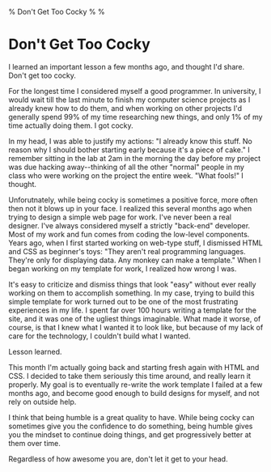 % Don't Get Too Cocky
%
%

Don't Get Too Cocky
===================

I learned an important lesson a few months ago, and thought I'd share.
Don't get too cocky.

For the longest time I considered myself a good programmer. In
university, I would wait till the last minute to finish my computer
science projects as I already knew how to do them, and when working on
other projects I'd generally spend 99% of my time researching new
things, and only 1% of my time actually doing them. I got cocky.

In my head, I was able to justify my actions: "I already know this
stuff. No reason why I should bother starting early because it's a piece
of cake." I remember sitting in the lab at 2am in the morning the day
before my project was due hacking away--thinking of all the other
"normal" people in my class who were working on the project the entire
week. "What fools!" I thought.

Unforutnately, while being cocky is sometimes a positive force, more
often then not it blows up in your face. I realized this several months
ago when trying to design a simple web page for work. I've never been a
real designer. I've always considered myself a strictly "back-end"
developer. Most of my work and fun comes from coding the low-level
components. Years ago, when I first started working on web-type stuff, I
dismissed HTML and CSS as beginner's toys: "They aren't real programming
languages. They're only for displaying data. Any monkey can make a
template." When I began working on my template for work, I realized how
wrong I was.

It's easy to criticize and dismiss things that look "easy" without ever
really working on them to accomplish something. In my case, trying to
build this simple template for work turned out to be one of the most
frustrating experiences in my life. I spent far over 100 hours writing a
template for the site, and it was one of the ugliest things imaginable.
What made it worse, of course, is that I knew what I wanted it to look
like, but because of my lack of care for the technology, I couldn't
build what I wanted.

Lesson learned.

This month I'm actually going back and starting fresh again with HTML
and CSS. I decided to take them seriously this time around, and really
learn it properly. My goal is to eventually re-write the work template I
failed at a few months ago, and become good enough to build designs for
myself, and not rely on outside help.

I think that being humble is a great quality to have. While being cocky
can sometimes give you the confidence to do something, being humble
gives you the mindset to continue doing things, and get progressively
better at them over time.

Regardless of how awesome you are, don't let it get to your head.
